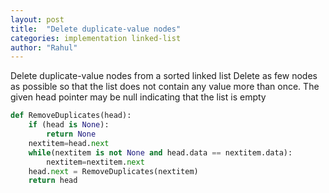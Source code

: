 ```yaml
---
layout: post
title:  "Delete duplicate-value nodes"
categories: implementation linked-list
author: "Rahul"
---
```

Delete duplicate-value nodes from a sorted linked list
Delete as few nodes as possible so that the list does not contain any value more than once. 
The given head pointer may be null indicating that the list is empty
```python
def RemoveDuplicates(head):
    if (head is None):
        return None
    nextitem=head.next
    while(nextitem is not None and head.data == nextitem.data):
        nextitem=nextitem.next
    head.next = RemoveDuplicates(nextitem)
    return head
    
```
